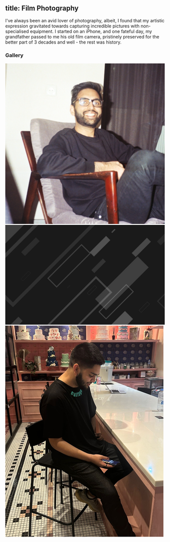 title: Film Photography
---

I've always been an avid lover of photography, albeit, I found that my artistic expression gravitated towards capturing incredible pictures with non-specialised equipment. I started on an iPhone, and one fateful day, my grandfather passed to me his old film camera, pristinely preserved for the better part of 3 decades and well - the rest was history. 

### Gallery


<!-- Add your film photography images here -->
![hi](https://github.com/ahmedburooj/ahmedburooj.github.io/blob/9905a5c824205a2d3a627a39727c27c2e5062486/images/AhmedPic.jpg)
![](images/background.jpg)
![](images/user.png)
